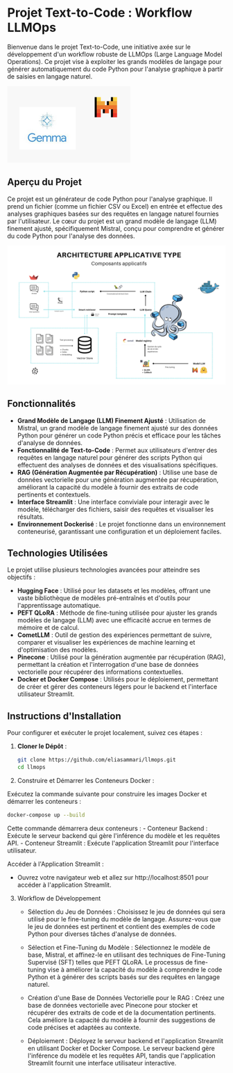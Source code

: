 # Projet Text-to-Code : Workflow LLMOps

Bienvenue dans le projet Text-to-Code, une initiative axée sur le développement d'un workflow robuste de LLMOps (Large Language Model Operations). Ce projet vise à exploiter les grands modèles de langage pour générer automatiquement du code Python pour l'analyse graphique à partir de saisies en langage naturel.

![Logo](images/mistral.png) <!-- Ajoutez le logo de votre projet ici -->

## Aperçu du Projet

Ce projet est un générateur de code Python pour l'analyse graphique. Il prend un fichier (comme un fichier CSV ou Excel) en entrée et effectue des analyses graphiques basées sur des requêtes en langage naturel fournies par l'utilisateur. Le cœur du projet est un grand modèle de langage (LLM) finement ajusté, spécifiquement Mistral, conçu pour comprendre et générer du code Python pour l'analyse des données.

![Aperçu du projet](images/project.png) <!-- Ajoutez une image de l'aperçu du projet -->

## Fonctionnalités

- **Grand Modèle de Langage (LLM) Finement Ajusté** : Utilisation de Mistral, un grand modèle de langage finement ajusté sur des données Python pour générer un code Python précis et efficace pour les tâches d'analyse de données.
- **Fonctionnalité de Text-to-Code** : Permet aux utilisateurs d'entrer des requêtes en langage naturel pour générer des scripts Python qui effectuent des analyses de données et des visualisations spécifiques.
- **RAG (Génération Augmentée par Récupération)** : Utilise une base de données vectorielle pour une génération augmentée par récupération, améliorant la capacité du modèle à fournir des extraits de code pertinents et contextuels.
- **Interface Streamlit** : Une interface conviviale pour interagir avec le modèle, télécharger des fichiers, saisir des requêtes et visualiser les résultats.
- **Environnement Dockerisé** : Le projet fonctionne dans un environnement conteneurisé, garantissant une configuration et un déploiement faciles.

## Technologies Utilisées

Le projet utilise plusieurs technologies avancées pour atteindre ses objectifs :

- **Hugging Face** : Utilisé pour les datasets et les modèles, offrant une vaste bibliothèque de modèles pré-entraînés et d'outils pour l'apprentissage automatique.
- **PEFT QLoRA** : Méthode de fine-tuning utilisée pour ajuster les grands modèles de langage (LLM) avec une efficacité accrue en termes de mémoire et de calcul.
- **CometLLM** : Outil de gestion des expériences permettant de suivre, comparer et visualiser les expériences de machine learning et d'optimisation des modèles.
- **Pinecone** : Utilisé pour la génération augmentée par récupération (RAG), permettant la création et l'interrogation d'une base de données vectorielle pour récupérer des informations contextuelles.
- **Docker et Docker Compose** : Utilisés pour le déploiement, permettant de créer et gérer des conteneurs légers pour le backend et l'interface utilisateur Streamlit.

## Instructions d'Installation

Pour configurer et exécuter le projet localement, suivez ces étapes :

1. **Cloner le Dépôt** :

   ```bash
   git clone https://github.com/eliasammari/llmops.git
   cd llmops
   ```
2. Construire et Démarrer les Conteneurs Docker :

Exécutez la commande suivante pour construire les images Docker et démarrer les conteneurs :

```bash
docker-compose up --build
```
  Cette commande démarrera deux conteneurs :
       - Conteneur Backend : Exécute le serveur backend qui gère l'inférence du modèle et les requêtes API.
       - Conteneur Streamlit : Exécute l'application Streamlit pour l'interface utilisateur.

  Accéder à l'Application Streamlit :

   - Ouvrez votre navigateur web et allez sur http://localhost:8501 pour accéder à l'application Streamlit.

3. Workflow de Développement

    * Sélection du Jeu de Données :
        Choisissez le jeu de données qui sera utilisé pour le fine-tuning du modèle de langage. Assurez-vous que le jeu de données est pertinent et contient des exemples de code Python pour diverses tâches d'analyse de données.

    * Sélection et Fine-Tuning du Modèle :
        Sélectionnez le modèle de base, Mistral, et affinez-le en utilisant des techniques de Fine-Tuning Supervisé (SFT) telles que PEFT QLoRA. Le processus de fine-tuning vise à améliorer la capacité du modèle à comprendre le code Python et à générer des scripts basés sur des requêtes en langage naturel.

    * Création d'une Base de Données Vectorielle pour le RAG :
        Créez une base de données vectorielle avec Pinecone pour stocker et récupérer des extraits de code et de la documentation pertinents. Cela améliore la capacité du modèle à fournir des suggestions de code précises et adaptées au contexte.

    * Déploiement :
        Déployez le serveur backend et l'application Streamlit en utilisant Docker et Docker Compose. Le serveur backend gère l'inférence du modèle et les requêtes API, tandis que l'application Streamlit fournit une interface utilisateur interactive.
